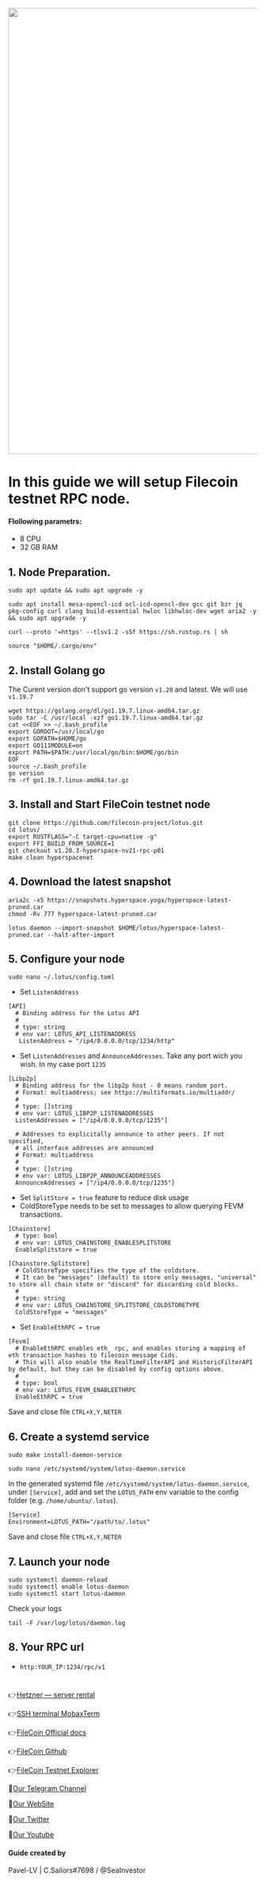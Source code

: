 <p align="center">
 <img src="https://i.postimg.cc/pLfCmhCM/143690-art-kosmos-nebo-cifrovoe-iskusstvo-zelenyj-1920x1080.jpg"width="900"/></a>
</p>

# In this guide we will setup Filecoin testnet RPC node.

#### Flollowing parametrs:
- 8 CPU 
- 32 GB RAM

## 1. Node Preparation.
```
sudo apt update && sudo apt upgrade -y
```
```
sudo apt install mesa-opencl-icd ocl-icd-opencl-dev gcc git bzr jq pkg-config curl clang build-essential hwloc libhwloc-dev wget aria2 -y && sudo apt upgrade -y
```
```
curl --proto '=https' --tlsv1.2 -sSf https://sh.rustup.rs | sh
```
```
source "$HOME/.cargo/env"
```
## 2. Install Golang go
The Curent version don't support go version `v1.20` and latest. We will use `v1.19.7`
```
wget https://golang.org/dl/go1.19.7.linux-amd64.tar.gz
sudo tar -C /usr/local -xzf go1.19.7.linux-amd64.tar.gz
cat <<EOF >> ~/.bash_profile
export GOROOT=/usr/local/go
export GOPATH=$HOME/go
export GO111MODULE=on
export PATH=$PATH:/usr/local/go/bin:$HOME/go/bin
EOF
source ~/.bash_profile
go version
rm -rf go1.19.7.linux-amd64.tar.gz
```
## 3. Install and Start FileCoin testnet node
```
git clone https://github.com/filecoin-project/lotus.git
cd lotus/
export RUSTFLAGS="-C target-cpu=native -g"
export FFI_BUILD_FROM_SOURCE=1
git checkout v1.20.3-hyperspace-nv21-rpc-p01
make clean hyperspacenet
```
## 4. Download the latest snapshot
```
aria2c -x5 https://snapshots.hyperspace.yoga/hyperspace-latest-pruned.car
chmod -Rv 777 hyperspace-latest-pruned.car
```
```
lotus daemon --import-snapshot $HOME/lotus/hyperspace-latest-pruned.car --halt-after-import
```

## 5. Configure your node 
```
sudo nano ~/.lotus/config.toml
```
- Set `ListenAddress`
```
[API]
  # Binding address for the Lotus API
  #
  # type: string
  # env var: LOTUS_API_LISTENADDRESS
   ListenAddress = "/ip4/0.0.0.0/tcp/1234/http"
```
- Set `ListenAddresses` and `AnnounceAddresses`. Take any port wich you wish. In my case port `1235`
```
[Libp2p]
  # Binding address for the libp2p host - 0 means random port.
  # Format: multiaddress; see https://multiformats.io/multiaddr/
  #
  # type: []string
  # env var: LOTUS_LIBP2P_LISTENADDRESSES
  ListenAddresses = ["/ip4/0.0.0.0/tcp/1235"]

  # Addresses to explicitally announce to other peers. If not specified,
  # all interface addresses are announced
  # Format: multiaddress
  #
  # type: []string
  # env var: LOTUS_LIBP2P_ANNOUNCEADDRESSES
  AnnounceAddresses = ["/ip4/0.0.0.0/tcp/1235"]
```
- Set `SplitStore = true` feature to reduce disk usage
- ColdStoreType needs to be set to messages to allow querying FEVM transactions.
```
[Chainstore]
  # type: bool
  # env var: LOTUS_CHAINSTORE_ENABLESPLITSTORE
  EnableSplitstore = true
 
[Chainstore.Splitstore]
  # ColdStoreType specifies the type of the coldstore.
  # It can be "messages" (default) to store only messages, "universal" to store all chain state or "discard" for discarding cold blocks.
  #
  # type: string
  # env var: LOTUS_CHAINSTORE_SPLITSTORE_COLDSTORETYPE
  ColdStoreType = "messages"
```
- Set `EnableEthRPC = true`
```
[Fevm]
  # EnableEthRPC enables eth_ rpc, and enables storing a mapping of eth transaction hashes to filecoin message Cids.
  # This will also enable the RealTimeFilterAPI and HistoricFilterAPI by default, but they can be disabled by config options above.
  #
  # type: bool
  # env var: LOTUS_FEVM_ENABLEETHRPC
  EnableEthRPC = true
```
Save and close file `CTRL+X,Y,NETER`
## 6. Create a systemd service
```
sudo make install-daemon-service
```
```
sudo nano /etc/systemd/system/lotus-daemon.service
```
In the generated systemd file `/etc/systemd/system/lotus-daemon.service`, under `[Service]`,  add and set the `LOTUS_PATH` env variable to the config folder (e.g. `/home/ubuntu/.lotus`).
```
[Service]
Environment=LOTUS_PATH="/path/to/.lotus"
```
Save and close file `CTRL+X,Y,NETER`
## 7. Launch your node
```
sudo systemctl daemon-reload
sudo systemctl enable lotus-daemon
sudo systemctl start lotus-daemon
```
Check your logs 
```
tail -F /var/log/lotus/daemon.log
```

## 8. Your RPC url
- `http:YOUR_IP:1234/rpc/v1`
#

👉[Hetzner — server rental](https://hetzner.cloud/?ref=NY9VHC3PPsL0)

👉[SSH terminal MobaxTerm](https://mobaxterm.mobatek.net/download.html)

👉[FileCoin Official docs](https://kb.factor8.io/docs/filecoin/testnets/hyperspace)

👉[FileCoin Github](https://github.com/filecoin-project/lotus)

👉[FileCoin Testnet Explorer](https://hyperspace.filfox.info/en/tipset)

🔰[Our Telegram Channel](https://t.me/CryptoSailorsAnn)

🔰[Our WebSite](cryptosailors.tech)

🔰[Our Twitter](https://twitter.com/Crypto_Sailors)

🔰[Our Youtube](https://www.youtube.com/@CryptoSailors)

#### Guide created by 
Pavel-LV | C.Sailors#7698 / @SeaInvestor
